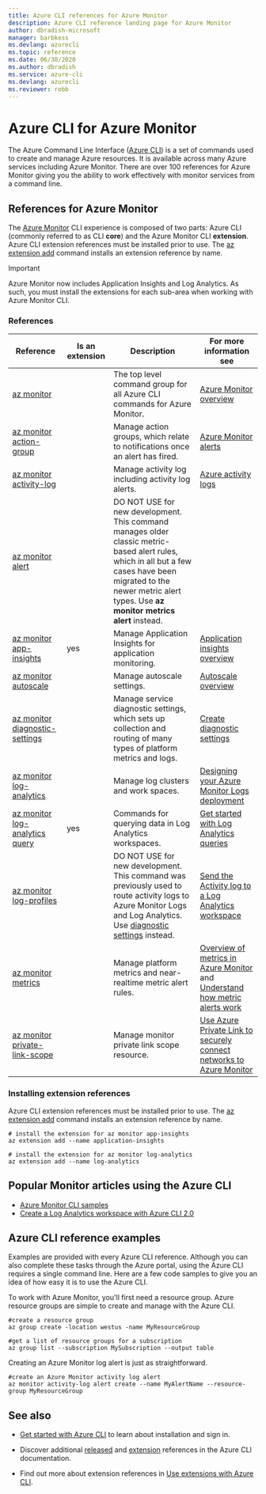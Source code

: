 ```yaml
---
title: Azure CLI references for Azure Monitor
description: Azure CLI reference landing page for Azure Monitor
author: dbradish-microsoft
manager: barbkess
ms.devlang: azurecli
ms.topic: reference
ms.date: 06/30/2020
ms.author: dbradish
ms.service: azure-cli
ms.devlang: azurecli
ms.reviewer: robb
---
```


# Azure CLI for Azure Monitor

The Azure Command Line Interface ([Azure CLI](/cli/azure/what-is-azure-cli)) is a set of commands used to create and manage Azure resources.  It is available across many Azure services including Azure Monitor.  There are over 100 references for Azure Monitor giving you the ability to work effectively with monitor services from a command line.

## References for Azure Monitor

The [Azure Monitor](/azure/azure-monitor/) CLI experience is composed of two parts: Azure CLI (commonly referred to as CLI **core**) and the Azure Monitor CLI **extension**.  Azure CLI extension references must be installed prior to use. The [az extension add](/cli/azure/extension?view=azure-cli-latest#az-extension-add) command installs an extension reference by name.

> [!IMPORTANT]
>
> Azure Monitor now includes Application Insights and Log Analytics. As such, you must install the extensions for each sub-area when working with Azure Monitor CLI.

### References

| Reference | Is an extension | Description | For more information see
|-|-|-|-|
| [az monitor](/cli/azure/monitor) | | The top level command group for all Azure CLI commands for Azure Monitor. | [Azure Monitor overview](/azure/azure-monitor/overview)
| [az monitor action-group](/cli/azure/monitor/action-group) | | Manage action groups, which relate to notifications once an alert has fired. | [Azure Monitor alerts](/azure/azure-monitor/platform/alerts-overview)
| [az monitor activity-log](/cli/azure/monitor/activity-log) | | Manage activity log including activity log alerts. | [Azure activity logs](/azure/azure-monitor/platform/activity-log)
| [az monitor alert](/cli/azure/monitor/alert) | | DO NOT USE for new development.  This command manages older classic metric-based alert rules, which in all but a few cases have been migrated to the newer metric alert types. Use **az monitor metrics alert** instead. |
| [az monitor app-insights](/cli/azure/ext/application-insights/monitor) | yes | Manage Application Insights for application monitoring. | [Application insights overview](/azure/azure-monitor/app/app-insights-overview)
| [az monitor autoscale](/cli/azure/monitor/autoscale) | | Manage autoscale settings. | [Autoscale overview](/azure/azure-monitor/platform/autoscale-overview)
| [az monitor diagnostic-settings](/cli/azure/monitor/diagnostic-settings) | | Manage service diagnostic settings, which sets up collection and routing of many types of platform metrics and logs. | [Create diagnostic settings](/azure/azure-monitor/platform/diagnostic-settings)
| [az monitor log-analytics](/cli/azure/monitor/log-analytics) | | Manage log clusters and work spaces. | [Designing your Azure Monitor Logs deployment](/azure/azure-monitor/platform/design-logs-deployment)
| [az monitor log-analytics query](/cli/azure/ext/log-analytics/monitor/log-analytics#ext-log-analytics-az-monitor-log-analytics-query) | yes | Commands for querying data in Log Analytics workspaces.  | [Get started with Log Analytics queries](/azure/azure-monitor/log-query/get-started-portal)
| [az monitor log-profiles](/cli/azure/monitor/log-profiles) | | DO NOT USE for new development.  This command was previously used to route activity logs to Azure Monitor Logs and Log Analytics.  Use [diagnostic settings](/azure/azure-monitor/platform/diagnostic-settings) instead.  | [Send the Activity log to a Log Analytics workspace](/azure/azure-monitor/platform/activity-log#send-to-log-analytics-workspace)
| [az monitor metrics](/cli/azure/monitor/metrics) | | Manage platform metrics and near-realtime metric alert rules. | [Overview of metrics in Azure Monitor](/azure/azure-monitor/platform/data-platform-metrics) and [Understand how metric alerts work](/azure/azure-monitor/platform/alerts-metric-overview)
| [az monitor private-link-scope](/cli/azure/monitor/private-link-scope) | | Manage monitor private link scope resource. | [Use Azure Private Link to securely connect networks to Azure Monitor](azure/azure-monitor/platform/private-link-security)


### Installing extension references

Azure CLI extension references must be installed prior to use.  The [az extension add](/cli/azure/azure-cli-extensions-overview) command installs an extension reference by name.

```azurecli
# install the extension for az monitor app-insights
az extension add --name application-insights

# install the extension for az monitor log-analytics
az extension add --name log-analytics
```

## Popular Monitor articles using the Azure CLI

- [Azure Monitor CLI samples](/azure/azure-monitor/samples/cli-samples)
- [Create a Log Analytics workspace with Azure CLI 2.0](/azure/azure-monitor/learn/quick-create-workspace-cli)

## Azure CLI reference examples

Examples are provided with every Azure CLI reference. Although you can also complete these tasks through the Azure portal, using the Azure CLI requires a single command line.  Here are a few code samples to give you an idea of how easy it is to use the Azure CLI.

To work with Azure Monitor, you'll first need a resource group.  Azure resource groups are simple to create and manage with the Azure CLI.  

```azurecli
#create a resource group
az group create -location westus -name MyResourceGroup

#get a list of resource groups for a subscription
az group list --subscription MySubscription --output table
```

Creating an Azure Monitor log alert is just as straightforward.

```azurecli
#create an Azure Monitor activity log alert
az monitor activity-log alert create --name MyAlertName --resource-group MyResourceGroup
```

## See also

- [Get started with Azure CLI](/cli/azure/get-started-with-azure-cli) to learn about installation and sign in.

- Discover additional [released](/cli/azure/reference-index) and [extension](/cli/azure/azure-cli-extensions-list) references in the Azure CLI documentation.

- Find out more about extension references in [Use extensions with Azure CLI](/cli/azure/azure-cli-extensions-overview).